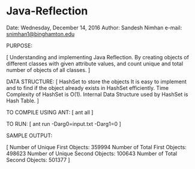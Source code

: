 ﻿# Java-Reflection

Date: Wednesday, December 14, 2016
Author: Sandesh Nimhan
e-mail: snimhan1@binghamton.edu


PURPOSE:

[
	Understanding and implementing Java Reflection.
  By creating objects of different classes with given attribute values, and count unique and total number of objects of all classes.
]

DATA STRUCTURE:
[
	HashSet to store the objects
	It is easy to implement and to find if the object already exists in HashSet efficiently. 
	Time Complexity of HashSet is O(1). Internal Data Structure used by HashSet is Hash Table. 
]


TO COMPILE USING ANT:
[
	ant all 
]

TO RUN: 
[
	ant run -Darg0=input.txt -Darg1=0
]

SAMPLE OUTPUT:

[ 
	Number of Unique First Objects: 359994
	Number of Total First Objects: 498623
	Number of Unique Second Objects: 100643
	Number of Total Second Objects: 501377
]

